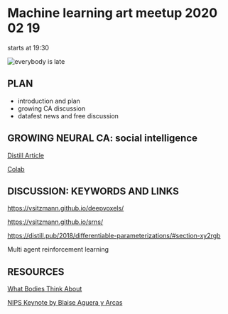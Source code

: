 # Machine learning art meetup 2020 02 19

starts at 19:30

![everybody is late](https://i.imgur.com/Axqh6BG.jpg)

## PLAN
- introduction and plan
- growing CA discussion
- datafest news and free discussion

## GROWING NEURAL CA: social intelligence
[Distill Article](https://distill.pub/2020/growing-ca/)

[Colab](https://colab.research.google.com/github/google-research/self-organising-systems/blob/master/notebooks/growing_ca.ipynb)


## DISCUSSION: KEYWORDS AND LINKS

https://vsitzmann.github.io/deepvoxels/

https://vsitzmann.github.io/srns/

https://distill.pub/2018/differentiable-parameterizations/#section-xy2rgb

Multi agent reinforcement learning




## RESOURCES

[What Bodies Think About](https://nips.cc/Conferences/2018/Schedule?showEvent=12487)

[NIPS Keynote by Blaise Aguera y Arcas](https://www.youtube.com/watch?v=uyUbGatPKpI)
